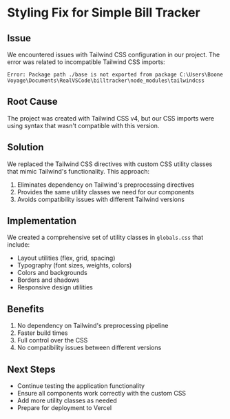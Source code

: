 # Styling Fix for Simple Bill Tracker

## Issue
We encountered issues with Tailwind CSS configuration in our project. The error was related to incompatible Tailwind CSS imports:

```
Error: Package path ./base is not exported from package C:\Users\Boone Voyage\Documents\RealVSCode\billtracker\node_modules\tailwindcss
```

## Root Cause
The project was created with Tailwind CSS v4, but our CSS imports were using syntax that wasn't compatible with this version.

## Solution
We replaced the Tailwind CSS directives with custom CSS utility classes that mimic Tailwind's functionality. This approach:

1. Eliminates dependency on Tailwind's preprocessing directives
2. Provides the same utility classes we need for our components
3. Avoids compatibility issues with different Tailwind versions

## Implementation
We created a comprehensive set of utility classes in `globals.css` that include:

- Layout utilities (flex, grid, spacing)
- Typography (font sizes, weights, colors)
- Colors and backgrounds
- Borders and shadows
- Responsive design utilities

## Benefits
1. No dependency on Tailwind's preprocessing pipeline
2. Faster build times
3. Full control over the CSS
4. No compatibility issues between different versions

## Next Steps
- Continue testing the application functionality
- Ensure all components work correctly with the custom CSS
- Add more utility classes as needed
- Prepare for deployment to Vercel
